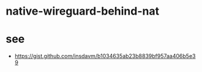 # native-wireguard-behind-nat

# see 
- https://gist.github.com/insdavm/b1034635ab23b8839bf957aa406b5e39
